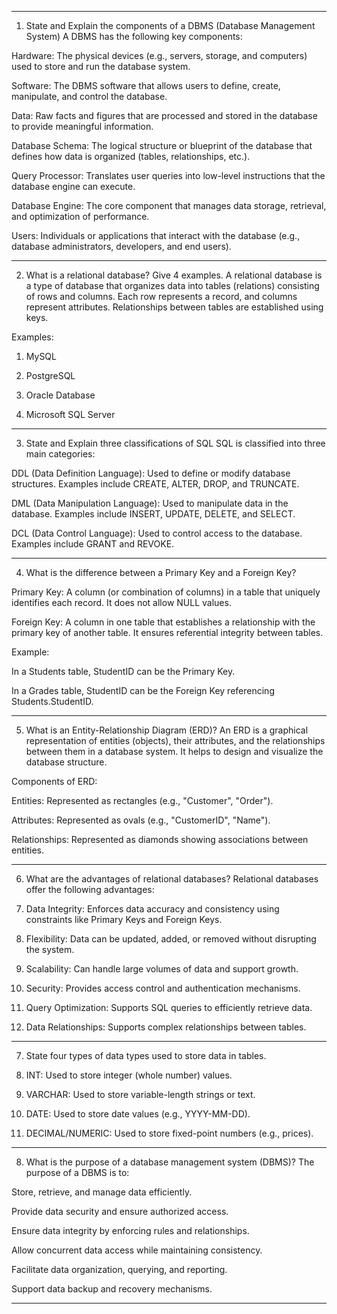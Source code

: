 


---

1. State and Explain the components of a DBMS (Database Management System)
A DBMS has the following key components:

Hardware: The physical devices (e.g., servers, storage, and computers) used to store and run the database system.

Software: The DBMS software that allows users to define, create, manipulate, and control the database.

Data: Raw facts and figures that are processed and stored in the database to provide meaningful information.

Database Schema: The logical structure or blueprint of the database that defines how data is organized (tables, relationships, etc.).

Query Processor: Translates user queries into low-level instructions that the database engine can execute.

Database Engine: The core component that manages data storage, retrieval, and optimization of performance.

Users: Individuals or applications that interact with the database (e.g., database administrators, developers, and end users).



---

2. What is a relational database? Give 4 examples.
A relational database is a type of database that organizes data into tables (relations) consisting of rows and columns. Each row represents a record, and columns represent attributes. Relationships between tables are established using keys.

Examples:

1. MySQL


2. PostgreSQL


3. Oracle Database


4. Microsoft SQL Server




---

3. State and Explain three classifications of SQL
SQL is classified into three main categories:

DDL (Data Definition Language): Used to define or modify database structures. Examples include CREATE, ALTER, DROP, and TRUNCATE.

DML (Data Manipulation Language): Used to manipulate data in the database. Examples include INSERT, UPDATE, DELETE, and SELECT.

DCL (Data Control Language): Used to control access to the database. Examples include GRANT and REVOKE.



---

4. What is the difference between a Primary Key and a Foreign Key?

Primary Key: A column (or combination of columns) in a table that uniquely identifies each record. It does not allow NULL values.

Foreign Key: A column in one table that establishes a relationship with the primary key of another table. It ensures referential integrity between tables.


Example:

In a Students table, StudentID can be the Primary Key.

In a Grades table, StudentID can be the Foreign Key referencing Students.StudentID.



---

5. What is an Entity-Relationship Diagram (ERD)?
An ERD is a graphical representation of entities (objects), their attributes, and the relationships between them in a database system. It helps to design and visualize the database structure.

Components of ERD:

Entities: Represented as rectangles (e.g., "Customer", "Order").

Attributes: Represented as ovals (e.g., "CustomerID", "Name").

Relationships: Represented as diamonds showing associations between entities.



---

6. What are the advantages of relational databases?
Relational databases offer the following advantages:

1. Data Integrity: Enforces data accuracy and consistency using constraints like Primary Keys and Foreign Keys.


2. Flexibility: Data can be updated, added, or removed without disrupting the system.


3. Scalability: Can handle large volumes of data and support growth.


4. Security: Provides access control and authentication mechanisms.


5. Query Optimization: Supports SQL queries to efficiently retrieve data.


6. Data Relationships: Supports complex relationships between tables.




---

7. State four types of data types used to store data in tables.

1. INT: Used to store integer (whole number) values.


2. VARCHAR: Used to store variable-length strings or text.


3. DATE: Used to store date values (e.g., YYYY-MM-DD).


4. DECIMAL/NUMERIC: Used to store fixed-point numbers (e.g., prices).




---

8. What is the purpose of a database management system (DBMS)?
The purpose of a DBMS is to:

Store, retrieve, and manage data efficiently.

Provide data security and ensure authorized access.

Ensure data integrity by enforcing rules and relationships.

Allow concurrent data access while maintaining consistency.

Facilitate data organization, querying, and reporting.

Support data backup and recovery mechanisms.



---



